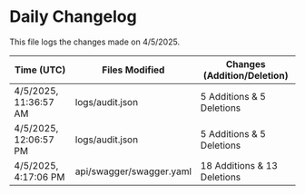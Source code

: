 # Daily Changelog

This file logs the changes made on 4/5/2025.

| Time (UTC)             | Files Modified                    | Changes (Addition/Deletion) |
|------------------------|-----------------------------------|-----------------------------|
| 4/5/2025, 11:36:57 AM | logs/audit.json | 5 Additions & 5 Deletions |
| 4/5/2025, 12:06:57 PM | logs/audit.json | 5 Additions & 5 Deletions|
| 4/5/2025, 4:17:06 PM | api/swagger/swagger.yaml | 18 Additions & 13 Deletions|
